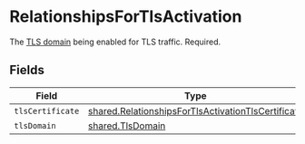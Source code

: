# RelationshipsForTlsActivation

The [TLS domain](/reference/api/tls/custom-certs/domains/) being enabled for TLS traffic. Required.


## Fields

| Field                                                                                                                    | Type                                                                                                                     | Required                                                                                                                 | Description                                                                                                              |
| ------------------------------------------------------------------------------------------------------------------------ | ------------------------------------------------------------------------------------------------------------------------ | ------------------------------------------------------------------------------------------------------------------------ | ------------------------------------------------------------------------------------------------------------------------ |
| `tlsCertificate`                                                                                                         | [shared.RelationshipsForTlsActivationTlsCertificate](../../models/shared/relationshipsfortlsactivationtlscertificate.md) | :heavy_minus_sign:                                                                                                       | N/A                                                                                                                      |
| `tlsDomain`                                                                                                              | [shared.TlsDomain](../../models/shared/tlsdomain.md)                                                                     | :heavy_minus_sign:                                                                                                       | N/A                                                                                                                      |